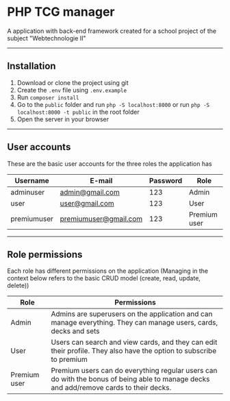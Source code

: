 # PHP TCG manager
A application with back-end framework created for a school project of the subject "Webtechnologie II"

------
## Installation

1. Download or clone the project using git
2. Create the `.env` file using `.env.example`
3. Run `composer install`
4. Go to the `public` folder and run `php -S localhost:8000` or run `php -S localhost:8000 -t public` in the root folder 
5. Open the server in your browser

------
## User accounts
These are the basic user accounts for the three roles the application has

| Username    |        E-mail         | Password |     Role     |
| ----------- | --------------------- | -------- | ------------ |
| adminuser   | admin@gmail.com       | 123      | Admin        |
| user        | user@gmail.com        | 123      | User         |
| premiumuser | premiumuser@gmail.com | 123      | Premium user |

------
## Role permissions
Each role has different permissions on the application (Managing in the context below refers to the basic CRUD model (create, read, update, delete))

|     Role     |     Permissions                                                                                                                        | 
| ------------ | -------------------------------------------------------------------------------------------------------------------------------------- |
| Admin        | Admins are superusers on the application and can manage everything. They can manage users, cards, decks and sets                       |     
| User         | Users can search and view cards, and they can edit their profile. They also have the option to subscribe to premium                    |     
| Premium user | Premium users can do everything regular users can do with the bonus of being able to manage decks and add/remove cards to their decks. |     


